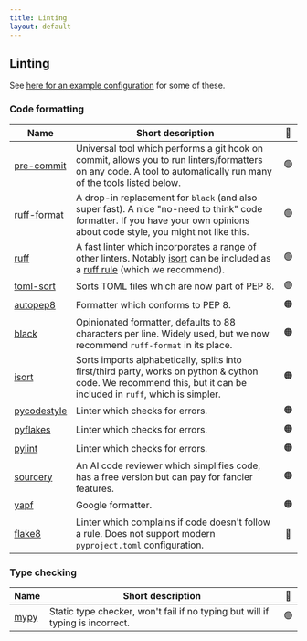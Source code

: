 ```yaml
---
title: Linting
layout: default
---
```


## Linting

See
[here for an example configuration](https://github.com/UCL-ARC/python-tooling/blob/main/%7B%7Bcookiecutter.project_slug%7D%7D/.pre-commit-config.yaml)
for some of these.

### Code formatting

| Name                                                    | Short description                                                                                                                                                                                     | 🚦  |
| ------------------------------------------------------- | ----------------------------------------------------------------------------------------------------------------------------------------------------------------------------------------------------- | :-: |
| [pre-commit](https://pre-commit.com/)                   | Universal tool which performs a git hook on commit, allows you to run linters/formatters on any code. A tool to automatically run many of the tools listed below.                                     | 🟢  |
| [ruff-format](https://github.com/astral-sh/ruff)        | A drop-in replacement for `black` (and also super fast). A nice "no-need to think" code formatter. If you have your own opinions about code style, you might not like this.                           | 🟢  |
| [ruff](https://github.com/astral-sh/ruff)               | A fast linter which incorporates a range of other linters. Notably [isort](https://pycqa.github.io/isort/) can be included as a [ruff rule](https://docs.astral.sh/ruff/rules/) (which we recommend). | 🟢  |
| [toml-sort](https://github.com/pappasam/toml-sort)      | Sorts TOML files which are now part of PEP 8.                                                                                                                                                         | 🟢  |
| [autopep8](https://github.com/hhatto/autopep8)          | Formatter which conforms to PEP 8.                                                                                                                                                                    | 🟠  |
| [black](https://black.readthedocs.io/en/stable/)        | Opinionated formatter, defaults to 88 characters per line. Widely used, but we now recommend `ruff-format` in its place.                                                                              | 🟠  |
| [isort](https://pycqa.github.io/isort/)                 | Sorts imports alphabetically, splits into first/third party, works on python & cython code. We recommend this, but it can be included in `ruff`, which is simpler.                                    | 🟠  |
| [pycodestyle](https://pycodestyle.pycqa.org/en/latest/) | Linter which checks for errors.                                                                                                                                                                       | 🟠  |
| [pyflakes](https://github.com/PyCQA/pyflakes)           | Linter which checks for errors.                                                                                                                                                                       | 🟠  |
| [pylint](https://pylint.readthedocs.io/en/latest/)      | Linter which checks for errors.                                                                                                                                                                       | 🟠  |
| [sourcery](https://sourcery.ai/)                        | An AI code reviewer which simplifies code, has a free version but can pay for fancier features.                                                                                                       | 🟠  |
| [yapf](https://github.com/google/yapf)                  | Google formatter.                                                                                                                                                                                     | 🟠  |
| [flake8](https://flake8.pycqa.org/en/latest/)           | Linter which complains if code doesn't follow a rule. Does not support modern `pyproject.toml` configuration.                                                                                         | 🔴  |

### Type checking

| Name                                           | Short description                                                             | 🚦  |
| ---------------------------------------------- | ----------------------------------------------------------------------------- | :-: |
| [mypy](https://mypy.readthedocs.io/en/stable/) | Static type checker, won't fail if no typing but will if typing is incorrect. | 🟢  |
